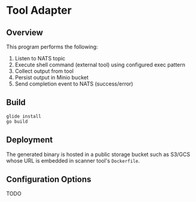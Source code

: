 # Tool Adapter

## Overview

This program performs the following:

1. Listen to NATS topic
2. Execute shell command (external tool) using configured exec pattern
3. Collect output from tool
4. Persist output in Minio bucket
5. Send completion event to NATS (success/error)

## Build

```
glide install
go build
```

## Deployment

The generated binary is hosted in a public storage bucket such as S3/GCS whose URL is embedded in scanner tool's `Dockerfile`.

## Configuration Options

TODO